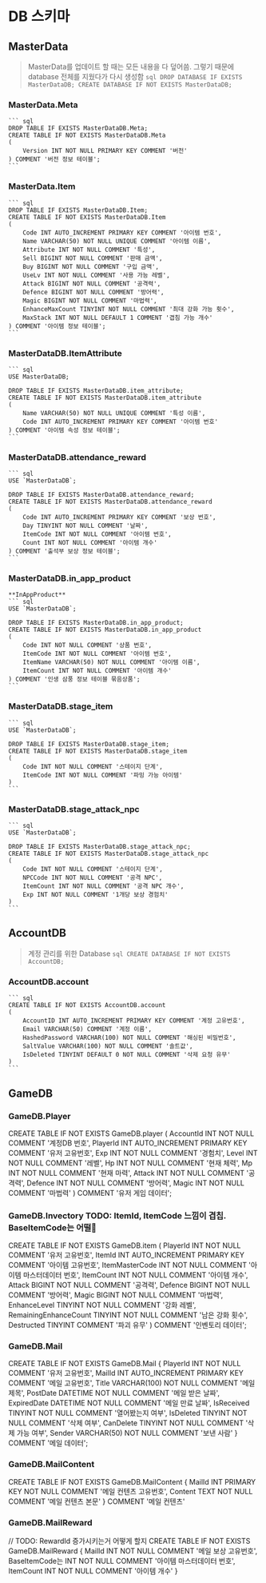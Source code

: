﻿# DB 스키마

## MasterData
> MasterData를 업데이트 할 때는 모든 내용을 다 덮어씀. 그렇기 때문에 database 전체를 지웠다가 다시 생성함
    ``` sql
    DROP DATABASE IF EXISTS MasterDataDB;
    CREATE DATABASE IF NOT EXISTS MasterDataDB;
    ```

### MasterData.Meta
    ``` sql
    DROP TABLE IF EXISTS MasterDataDB.Meta;
    CREATE TABLE IF NOT EXISTS MasterDataDB.Meta
    (
        Version INT NOT NULL PRIMARY KEY COMMENT '버전'
    ) COMMENT '버전 정보 테이블';
    ```

### MasterData.Item
    ``` sql
    DROP TABLE IF EXISTS MasterDataDB.Item;
    CREATE TABLE IF NOT EXISTS MasterDataDB.Item
    (
        Code INT AUTO_INCREMENT PRIMARY KEY COMMENT '아이템 번호',
        Name VARCHAR(50) NOT NULL UNIQUE COMMENT '아이템 이름',
        Attribute INT NOT NULL COMMENT '특성',
        Sell BIGINT NOT NULL COMMENT '판매 금액',
        Buy BIGINT NOT NULL COMMENT '구입 금액',
        UseLv INT NOT NULL COMMENT '사용 가능 레벨',
        Attack BIGINT NOT NULL COMMENT '공격력',
        Defence BIGINT NOT NULL COMMENT '방어력',
        Magic BIGINT NOT NULL COMMENT '마법력',
        EnhanceMaxCount TINYINT NOT NULL COMMENT '최대 강화 가능 횟수',
        MaxStack INT NOT NULL DEFAULT 1 COMMENT '겹침 가능 개수'
    ) COMMENT '아이템 정보 테이블';
    ```

### MasterDataDB.ItemAttribute
    ``` sql
    USE MasterDataDB;

    DROP TABLE IF EXISTS MasterDataDB.item_attribute;
    CREATE TABLE IF NOT EXISTS MasterDataDB.item_attribute
    (
        Name VARCHAR(50) NOT NULL UNIQUE COMMENT '특성 이름',
        Code INT AUTO_INCREMENT PRIMARY KEY COMMENT '아이템 번호'
    ) COMMENT '아이템 속성 정보 테이블';
    ```

### MasterDataDB.attendance_reward
    ``` sql
    USE `MasterDataDB`;

    DROP TABLE IF EXISTS MasterDataDB.attendance_reward;
    CREATE TABLE IF NOT EXISTS MasterDataDB.attendance_reward
    (
        Code INT AUTO_INCREMENT PRIMARY KEY COMMENT '보상 번호',
        Day TINYINT NOT NULL COMMENT '날짜',
        ItemCode INT NOT NULL COMMENT '아이템 번호',
        Count INT NOT NULL COMMENT '아이템 개수'
    ) COMMENT '출석부 보상 정보 테이블';
    ```

### MasterDataDB.in_app_product
    **InAppProduct**
    ``` sql
    USE `MasterDataDB`;

    DROP TABLE IF EXISTS MasterDataDB.in_app_product;
    CREATE TABLE IF NOT EXISTS MasterDataDB.in_app_product
    (
        Code INT NOT NULL COMMENT '상품 번호',
        ItemCode INT NOT NULL COMMENT '아이템 번호',
        ItemName VARCHAR(50) NOT NULL COMMENT '아이템 이름',
        ItemCount INT NOT NULL COMMENT '아이템 개수'
    ) COMMENT '인생 삼풍 정보 테이블 묶음상품';
    ```

### MasterDataDB.stage_item
    ``` sql
    USE `MasterDataDB`;

    DROP TABLE IF EXISTS MasterDataDB.stage_item;
    CREATE TABLE IF NOT EXISTS MasterDataDB.stage_item
    (
        Code INT NOT NULL COMMENT '스테이지 단계',
        ItemCode INT NOT NULL COMMENT '파밍 가능 아이템'
    )
    ```

### MasterDataDB.stage_attack_npc
    ``` sql
    USE `MasterDataDB`;

    DROP TABLE IF EXISTS MasterDataDB.stage_attack_npc;
    CREATE TABLE IF NOT EXISTS MasterDataDB.stage_attack_npc
    (
        Code INT NOT NULL COMMENT '스테이지 단계',
        NPCCode INT NOT NULL COMMENT '공격 NPC',
        ItemCount INT NOT NULL COMMENT '공격 NPC 개수',
        Exp INT NOT NULL COMMENT '1개당 보상 경험치'
    )
    ```


## AccountDB
> 계정 관리를 위한 Database
    ``` sql
    CREATE DATABASE IF NOT EXISTS AccountDB;
    ```

### AccountDB.account
    ``` sql
    CREATE TABLE IF NOT EXISTS AccountDB.account
    (
        AccountID INT AUTO_INCREMENT PRIMARY KEY COMMENT '계정 고유번호',
        Email VARCHAR(50) COMMENT '계정 이름',
        HashedPassword VARCHAR(100) NOT NULL COMMENT '해싱된 비밀번호',
        SaltValue VARCHAR(100) NOT NULL COMMENT '솔트값',
        IsDeleted TINYINT DEFAULT 0 NOT NULL COMMENT '삭제 요청 유무'
    )
    ```

## GameDB
### GameDB.Player
CREATE TABLE IF NOT EXISTS GameDB.player
(
    AccountId INT NOT NULL COMMENT '계정DB 번호',
    PlayerId INT AUTO_INCREMENT PRIMARY KEY COMMENT '유저 고유번호',
    Exp INT NOT NULL COMMENT  '경험치',
    Level INT NOT NULL COMMENT  '레벨',
    Hp INT NOT NULL COMMENT '현재 체력',
    Mp INT NOT NULL COMMENT '현재 마력',
    Attack INT NOT NULL COMMENT '공격력',
    Defence INT NOT NULL COMMENT '방어력',
    Magic INT NOT NULL COMMENT '마법력'
) COMMENT '유저 게임 데이터';

### GameDB.Invectory TODO: ItemId, ItemCode 느낌이 겹칩. BaseItemCode는 어떨
CREATE TABLE IF NOT EXISTS GameDB.item
(
    PlayerId INT NOT NULL COMMENT '유저 고유번호',
    ItemId INT AUTO_INCREMENT PRIMARY KEY COMMENT '아이템 고유번호',
    ItemMasterCode INT NOT NULL COMMENT '아이템 마스터데이터 번호',
    ItemCount INT NOT NULL COMMENT '아이템 개수',
    Attack BIGINT NOT NULL COMMENT '공격력',
    Defence BIGINT NOT NULL COMMENT '방어력',
    Magic BIGINT NOT NULL COMMENT '마법력',
    EnhanceLevel TINYINT NOT NULL COMMENT '강화 레벨',
    RemainingEnhanceCount TINYINT NOT NULL COMMENT '남은 강화 횟수',
    Destructed TINYINT COMMENT '파괴 유무'
) COMMENT '인벤토리 데이터';

### GameDB.Mail
CREATE TABLE IF NOT EXISTS GameDB.Mail
{
    PlayerId INT NOT NULL COMMENT '유저 고유번호',
    MailId INT AUTO_INCREMENT PRIMARY KEY COMMENT '메일 고유번호',
    Title VARCHAR(100) NOT NULL COMMENT '메일 제목',
    PostDate DATETIME NOT NULL COMMENT '메일 받은 날짜',
    ExpiredDate DATETIME NOT NULL COMMENT '메일 만료 날짜',
    IsReceived TINYINT NOT NULL COMMENT '열어봤는지 여부',
    IsDeleted TINYINT NOT NULL COMMENT '삭제 여부',
    CanDelete TINYINT NOT NULL COMMENT '삭제 가능 여부',
    Sender VARCHAR(50) NOT NULL COMMENT '보낸 사람'
} COMMENT '메일 데이터';

### GameDB.MailContent
CREATE TABLE IF NOT EXISTS GameDB.MailContent
{
    MailId INT PRIMARY KEY NOT NULL COMMENT '메일 컨텐츠 고유번호',
    Content TEXT NOT NULL COMMENT '메일 컨텐츠 본문'
} COMMENT '메일 컨텐츠'

### GameDB.MailReward
// TODO: RewardId 증가시키는거 어떻게 할지 
CREATE TABLE IF NOT EXISTS GameDB.MailReward
{
    MailId INT NOT NULL COMMENT '메일 보상 고유번호',
    BaseItemCode는 INT NOT NULL COMMENT '아이템 마스터데이터 번호',
    ItemCount INT NOT NULL COMMENT '아이템 개수'
}